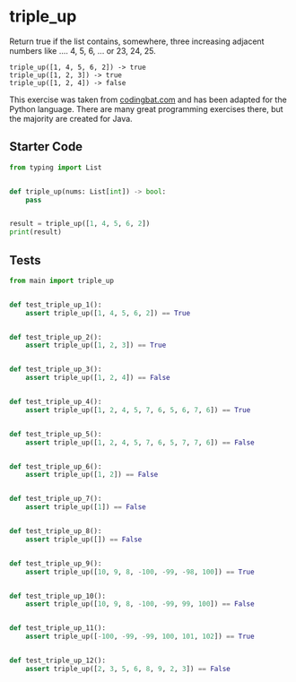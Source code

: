 # triple_up





Return true if the list contains, somewhere, three increasing adjacent numbers like .... 4, 5, 6, ... or 23, 24, 25.

```
triple_up([1, 4, 5, 6, 2]) -> true
triple_up([1, 2, 3]) -> true
triple_up([1, 2, 4]) -> false
```

This exercise was taken from [codingbat.com](https://codingbat.com/prob/p137874) and has been adapted for the Python language. There are many great programming exercises there, but the majority are created for Java.

## Starter Code
```python
from typing import List


def triple_up(nums: List[int]) -> bool:
    pass


result = triple_up([1, 4, 5, 6, 2])
print(result)
```

## Tests
```python
from main import triple_up


def test_triple_up_1():
    assert triple_up([1, 4, 5, 6, 2]) == True


def test_triple_up_2():
    assert triple_up([1, 2, 3]) == True


def test_triple_up_3():
    assert triple_up([1, 2, 4]) == False


def test_triple_up_4():
    assert triple_up([1, 2, 4, 5, 7, 6, 5, 6, 7, 6]) == True


def test_triple_up_5():
    assert triple_up([1, 2, 4, 5, 7, 6, 5, 7, 7, 6]) == False


def test_triple_up_6():
    assert triple_up([1, 2]) == False


def test_triple_up_7():
    assert triple_up([1]) == False


def test_triple_up_8():
    assert triple_up([]) == False


def test_triple_up_9():
    assert triple_up([10, 9, 8, -100, -99, -98, 100]) == True


def test_triple_up_10():
    assert triple_up([10, 9, 8, -100, -99, 99, 100]) == False


def test_triple_up_11():
    assert triple_up([-100, -99, -99, 100, 101, 102]) == True


def test_triple_up_12():
    assert triple_up([2, 3, 5, 6, 8, 9, 2, 3]) == False
```
